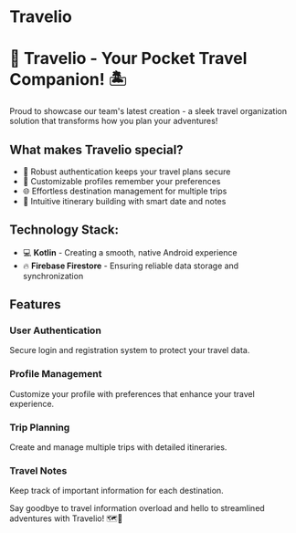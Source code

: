 # Travelio

# 🧭 Travelio - Your Pocket Travel Companion! 🏝️


Proud to showcase our team's latest creation - a sleek travel organization solution that transforms how you plan your adventures!

## What makes Travelio special?

* 🔐 Robust authentication keeps your travel plans secure
* 👤 Customizable profiles remember your preferences
* 🌐 Effortless destination management for multiple trips
* 📆 Intuitive itinerary building with smart date and notes

## Technology Stack:

* 💻 **Kotlin** - Creating a smooth, native Android experience
* 🔥 **Firebase Firestore** - Ensuring reliable data storage and synchronization


## Features

### User Authentication
Secure login and registration system to protect your travel data.

### Profile Management
Customize your profile with preferences that enhance your travel experience.

### Trip Planning
Create and manage multiple trips with detailed itineraries.

### Travel Notes
Keep track of important information for each destination.



Say goodbye to travel information overload and hello to streamlined adventures with Travelio! 🗺️📱
